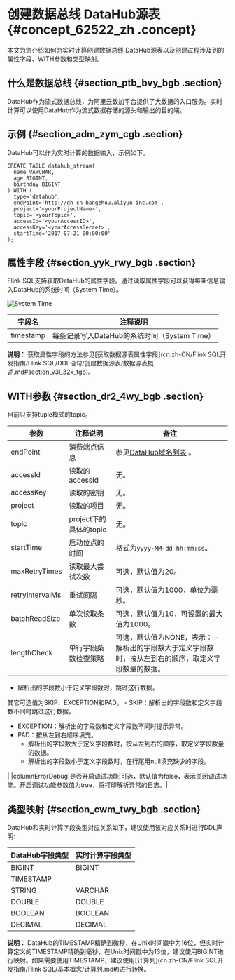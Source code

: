 # 创建数据总线 DataHub源表 {#concept_62522_zh .concept}

本文为您介绍如何为实时计算创建数据总线 DataHub源表以及创建过程涉及到的属性字段、WITH参数和类型映射。

## 什么是数据总线 {#section_ptb_bvy_bgb .section}

DataHub作为流式数据总线，为阿里云数加平台提供了大数据的入口服务。实时计算可以使用DataHub作为流式数据存储的源头和输出的目的端。

## 示例 {#section_adm_zym_cgb .section}

DataHub可以作为实时计算的数据输入，示例如下。

``` {#codeblock_pir_dkw_9gy .language-sql}
CREATE TABLE datahub_stream(
  name VARCHAR,
  age BIGINT,
  birthday BIGINT
) WITH (
  type='datahub',
  endPoint='http://dh-cn-hangzhou.aliyun-inc.com',
  project='<yourProjectName>',
  topic='<yourTopic>',
  accessId='<yourAccessID>',
  accessKey='<yourAccessSecret>',
  startTime='2017-07-21 00:00:00'
); 
```

## 属性字段 {#section_yyk_rwy_bgb .section}

Flink SQL支持获取DataHub的属性字段。通过读取属性字段可以获得每条信息输入DataHub的系统时间（System Time）。

![System Time](http://docs-aliyun.cn-hangzhou.oss.aliyun-inc.com/assets/pic/62522/cn_zh/1522727303925/1122.png)

|字段名|注释说明|
|---|----|
|timestamp|每条记录写入DataHub的系统时间（System Time）|

**说明：** 获取属性字段的方法参见[获取数据源表属性字段](cn.zh-CN/Flink SQL开发指南/Flink SQL/DDL语句/创建数据源表/数据源表概述.md#section_v3l_32x_tgb)。

## WITH参数 {#section_dr2_4wy_bgb .section}

目前只支持tuple模式的topic。

|参数|注释说明|备注|
|--|----|--|
|endPoint|消费端点信息|参见[DataHub域名列表](https://help.aliyun.com/document_detail/47442.html?spm=5176.doc47439.6.542.w2TEz3) 。|
|accessId|读取的accessId|无。|
|accessKey|读取的密钥|无。|
|project|读取的项目|无。|
|topic|project下的具体的topic|无。|
|startTime|启动位点的时间|格式为`yyyy-MM-dd hh:mm:ss`。|
|maxRetryTimes|读取最大尝试次数|可选，默认值为20。|
|retryIntervalMs|重试间隔|可选，默认值为1000，单位为毫秒。|
|batchReadSize|单次读取条数|可选，默认值为10，可设置的最大值为1000。|
|lengthCheck|单行字段条数检查策略|可选，默认值为NONE，表示： -   解析出的字段数大于定义字段数时，按从左到右的顺序，取定义字段数量的数据。
-   解析出的字段数小于定义字段数时，跳过这行数据。

 其它可选值为SKIP、EXCEPTION和PAD。 -   SKIP：解析出的字段数和定义字段数不同时跳过这行数据。
-   EXCEPTION：解析出的字段数和定义字段数不同时提示异常。
-   PAD：按从左到右顺序填充。
    -   解析出的字段数大于定义字段数时，按从左到右的顺序，取定义字段数量的数据。
    -   解析出的字段数小于定义字段数时，在行尾用null填充缺少的字段。

 |
|columnErrorDebug|是否开启调试功能|可选，默认值为false，表示关闭调试功能。开启调试功能参数值为true，将打印解析异常的日志。|

## 类型映射 {#section_cwm_twy_bgb .section}

DataHub和实时计算字段类型对应关系如下，建议使用该对应关系时进行DDL声明:

|DataHub字段类型|实时计算字段类型|
|-----------|--------|
|BIGINT|BIGINT|
|TIMESTAMP|
|STRING|VARCHAR|
|DOUBLE|DOUBLE|
|BOOLEAN|BOOLEAN|
|DECIMAL|DECIMAL|

**说明：** DataHub的TIMESTAMP精确到微秒，在Unix时间戳中为16位，但实时计算定义的TIMESTAMP精确到毫秒，在Unix时间戳中为13位，建议使用BIGINT进行映射。如果需要使用TIMESTAMP，建议使用[计算列](cn.zh-CN/Flink SQL开发指南/Flink SQL/基本概念/计算列.md#)进行转换。

